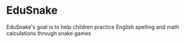 # EduSnake
EduSnake's goal is to help children practice English spelling and math calculations through snake games
